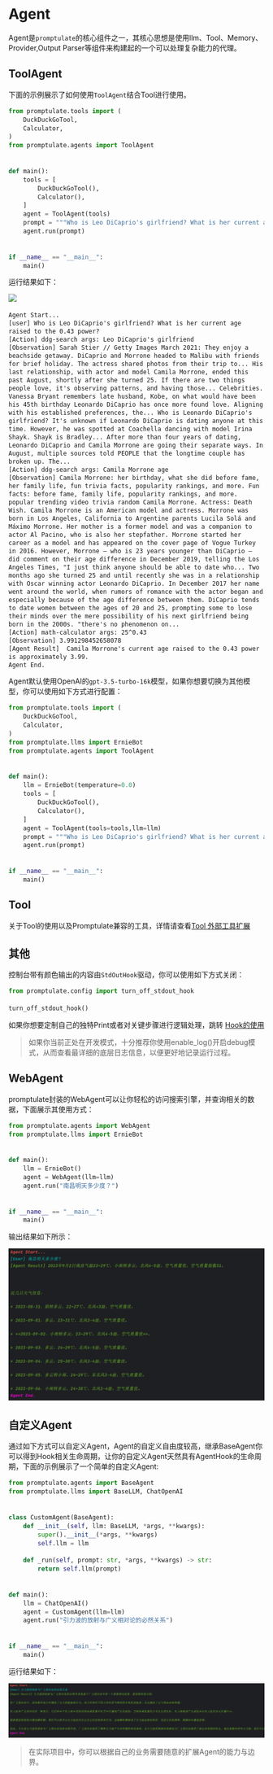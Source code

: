 # Agent

Agent是`promptulate`的核心组件之一，其核心思想是使用llm、Tool、Memory、Provider,Output Parser等组件来构建起的一个可以处理复杂能力的代理。

## ToolAgent

下面的示例展示了如何使用`ToolAgent`结合Tool进行使用。

```python
from promptulate.tools import (
    DuckDuckGoTool,
    Calculator,
)
from promptulate.agents import ToolAgent


def main():
    tools = [
        DuckDuckGoTool(),
        Calculator(),
    ]
    agent = ToolAgent(tools)
    prompt = """Who is Leo DiCaprio's girlfriend? What is her current age raised to the 0.43 power?"""
    agent.run(prompt)


if __name__ == "__main__":
    main()

```

运行结果如下：

<img src="https://zeeland-bucket.oss-cn-beijing.aliyuncs.com/images/20230828030207.png"/>

```text
Agent Start...
[user] Who is Leo DiCaprio's girlfriend? What is her current age raised to the 0.43 power?
[Action] ddg-search args: Leo DiCaprio's girlfriend
[Observation] Sarah Stier // Getty Images March 2021: They enjoy a beachside getaway. DiCaprio and Morrone headed to Malibu with friends for brief holiday. The actress shared photos from their trip to... His last relationship, with actor and model Camila Morrone, ended this past August, shortly after she turned 25. If there are two things people love, it's observing patterns, and having those... Celebrities. Vanessa Bryant remembers late husband, Kobe, on what would have been his 45th birthday Leonardo DiCaprio has once more found love. Aligning with his established preferences, the... Who is Leonardo DiCaprio's girlfriend? It's unknown if Leonardo DiCaprio is dating anyone at this time. However, he was spotted at Coachella dancing with model Irina Shayk. Shayk is Bradley... After more than four years of dating, Leonardo DiCaprio and Camila Morrone are going their separate ways. In August, multiple sources told PEOPLE that the longtime couple has broken up. The...
[Action] ddg-search args: Camila Morrone age
[Observation] Camila Morrone: her birthday, what she did before fame, her family life, fun trivia facts, popularity rankings, and more. Fun facts: before fame, family life, popularity rankings, and more. popular trending video trivia random Camila Morrone. Actress: Death Wish. Camila Morrone is an American model and actress. Morrone was born in Los Angeles, California to Argentine parents Lucila Solá and Máximo Morrone. Her mother is a former model and was a companion to actor Al Pacino, who is also her stepfather. Morrone started her career as a model and has appeared on the cover page of Vogue Turkey in 2016. However, Morrone — who is 23 years younger than DiCaprio — did comment on their age difference in December 2019, telling the Los Angeles Times, "I just think anyone should be able to date who... Two months ago she turned 25 and until recently she was in a relationship with Oscar winning actor Leonardo DiCaprio. In December 2017 her name went around the world, when rumors of romance with the actor began and especially because of the age difference between them. DiCaprio tends to date women between the ages of 20 and 25, prompting some to lose their minds over the mere possibility of his next girlfriend being born in the 2000s. "there's no phenomenon on...
[Action] math-calculator args: 25^0.43
[Observation] 3.991298452658078
[Agent Result]  Camila Morrone's current age raised to the 0.43 power is approximately 3.99.
Agent End.
```

Agent默认使用OpenAI的`gpt-3.5-turbo-16k`模型，如果你想要切换为其他模型，你可以使用如下方式进行配置：

```python
from promptulate.tools import (
    DuckDuckGoTool,
    Calculator,
)
from promptulate.llms import ErnieBot
from promptulate.agents import ToolAgent


def main():
    llm = ErnieBot(temperature=0.0)
    tools = [
        DuckDuckGoTool(),
        Calculator(),
    ]
    agent = ToolAgent(tools=tools,llm=llm)
    prompt = """Who is Leo DiCaprio's girlfriend? What is her current age raised to the 0.43 power?"""
    agent.run(prompt)


if __name__ == "__main__":
    main()
```

## Tool

关于Tool的使用以及Promptulate兼容的工具，详情请查看[Tool 外部工具扩展](modules/tools.md#简介)


## 其他

控制台带有颜色输出的内容由`StdOutHook`驱动，你可以使用如下方式关闭：

```python
from promptulate.config import turn_off_stdout_hook

turn_off_stdout_hook()
```

如果你想要定制自己的独特Print或者对关键步骤进行逻辑处理，跳转 [Hook的使用](modules/hook.md#what-is-hook)

> 如果你当前正处在开发模式，十分推荐你使用enable_log()开启debug模式，从而查看最详细的底层日志信息，以便更好地记录运行过程。


## WebAgent

promptulate封装的WebAgent可以让你轻松的访问搜索引擎，并查询相关的数据，下面展示其使用方式：

```python
from promptulate.agents import WebAgent
from promptulate.llms import ErnieBot


def main():
    llm = ErnieBot()
    agent = WebAgent(llm=llm)
    agent.run("南昌明天多少度？")


if __name__ == "__main__":
    main()

```

输出结果如下所示：

![](../images/agent_webagent_output.png)


## 自定义Agent

通过如下方式可以自定义Agent，Agent的自定义自由度较高，继承BaseAgent你可以得到Hook相关生命周期，让你的自定义Agent天然具有AgentHook的生命周期，下面的示例展示了一个简单的自定义Agent:

```python
from promptulate.agents import BaseAgent
from promptulate.llms import BaseLLM, ChatOpenAI


class CustomAgent(BaseAgent):
    def __init__(self, llm: BaseLLM, *args, **kwargs):
        super().__init__(*args, **kwargs)
        self.llm = llm

    def _run(self, prompt: str, *args, **kwargs) -> str:
        return self.llm(prompt)


def main():
    llm = ChatOpenAI()
    agent = CustomAgent(llm=llm)
    agent.run("引力波的放射与广义相对论的必然关系")


if __name__ == "__main__":
    main()
```

运行结果如下：

![](../images/agent_custom_agent_output.png)

> 在实际项目中，你可以根据自己的业务需要随意的扩展Agent的能力与边界。
